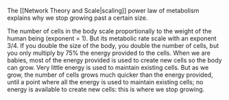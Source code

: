 
The [[Network Theory and Scale|scaling]] power law of metabolism explains why we stop growing past a certain size.

The number of cells in the body scale proportionally to the weight of the human being (exponent = 1). But its metabolic rate scale with an exponent 3/4. If you double the size of the body, you double the number of cells, but you only multiply by 75% the energy provided to the cells. When we are babies, most of the energy provided is used to create new cells so the body can grow. Very little energy is used to maintain existing cells. But as we grow, the number of cells grows much quicker than the energy provided, until a point where all the energy is used to maintain existing cells; no energy is available to create new cells: this is where we stop growing.

